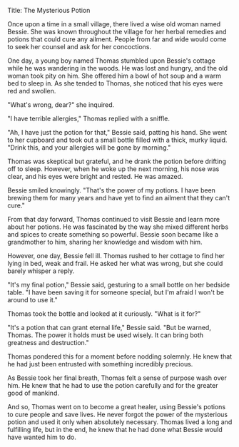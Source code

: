 Title: The Mysterious Potion

Once upon a time in a small village, there lived a wise old woman named Bessie. She was known throughout the village for her herbal remedies and potions that could cure any ailment. People from far and wide would come to seek her counsel and ask for her concoctions.

One day, a young boy named Thomas stumbled upon Bessie's cottage while he was wandering in the woods. He was lost and hungry, and the old woman took pity on him. She offered him a bowl of hot soup and a warm bed to sleep in. As she tended to Thomas, she noticed that his eyes were red and swollen.

"What's wrong, dear?" she inquired.

"I have terrible allergies," Thomas replied with a sniffle.

"Ah, I have just the potion for that," Bessie said, patting his hand. She went to her cupboard and took out a small bottle filled with a thick, murky liquid. "Drink this, and your allergies will be gone by morning."

Thomas was skeptical but grateful, and he drank the potion before drifting off to sleep. However, when he woke up the next morning, his nose was clear, and his eyes were bright and rested. He was amazed.

Bessie smiled knowingly. "That's the power of my potions. I have been brewing them for many years and have yet to find an ailment that they can't cure."

From that day forward, Thomas continued to visit Bessie and learn more about her potions. He was fascinated by the way she mixed different herbs and spices to create something so powerful. Bessie soon became like a grandmother to him, sharing her knowledge and wisdom with him.

However, one day, Bessie fell ill. Thomas rushed to her cottage to find her lying in bed, weak and frail. He asked her what was wrong, but she could barely whisper a reply.

"It's my final potion," Bessie said, gesturing to a small bottle on her bedside table. "I have been saving it for someone special, but I'm afraid I won't be around to use it."

Thomas took the bottle and looked at it curiously. "What is it for?"

"It's a potion that can grant eternal life," Bessie said. "But be warned, Thomas. The power it holds must be used wisely. It can bring both greatness and destruction."

Thomas pondered this for a moment before nodding solemnly. He knew that he had just been entrusted with something incredibly precious.

As Bessie took her final breath, Thomas felt a sense of purpose wash over him. He knew that he had to use the potion carefully and for the greater good of mankind.

And so, Thomas went on to become a great healer, using Bessie's potions to cure people and save lives. He never forgot the power of the mysterious potion and used it only when absolutely necessary. Thomas lived a long and fulfilling life, but in the end, he knew that he had done what Bessie would have wanted him to do.